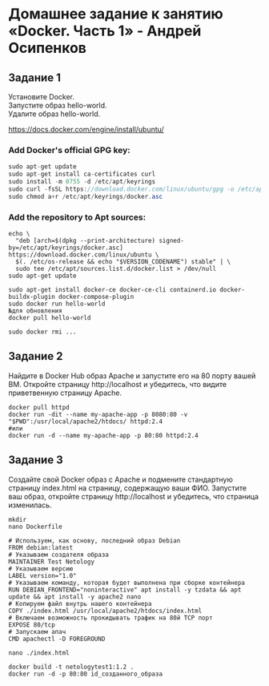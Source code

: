 # Домашнее задание к занятию «Docker. Часть 1» - Андрей Осипенков

## Задание 1
Установите Docker.  
Запустите образ hello-world.  
Удалите образ hello-world.  

https://docs.docker.com/engine/install/ubuntu/

### Add Docker's official GPG key:
```java
sudo apt-get update
sudo apt-get install ca-certificates curl
sudo install -m 0755 -d /etc/apt/keyrings
sudo curl -fsSL https://download.docker.com/linux/ubuntu/gpg -o /etc/apt/keyrings/docker.asc
sudo chmod a+r /etc/apt/keyrings/docker.asc
```

### Add the repository to Apt sources:
```
echo \
  "deb [arch=$(dpkg --print-architecture) signed-by=/etc/apt/keyrings/docker.asc] https://download.docker.com/linux/ubuntu \
  $(. /etc/os-release && echo "$VERSION_CODENAME") stable" | \
  sudo tee /etc/apt/sources.list.d/docker.list > /dev/null
sudo apt-get update
```
```
sudo apt-get install docker-ce docker-ce-cli containerd.io docker-buildx-plugin docker-compose-plugin
sudo docker run hello-world
№для обновления
docker pull hello-world
```
```
sudo docker rmi ...
```

## Задание 2
Найдите в Docker Hub образ Apache и запустите его на 80 порту вашей ВМ.
Откройте страницу http://localhost и убедитесь, что видите приветвенную страницу Apache.

```
docker pull httpd
docker run -dit --name my-apache-app -p 8080:80 -v "$PWD":/usr/local/apache2/htdocs/ httpd:2.4
#или
docker run -d --name my-apache-app -p 80:80 httpd:2.4
```

## Задание 3
Создайте свой Docker образ с Apache и подмените стандартную страницу index.html на страницу, содержащую ваши ФИО.
Запустите ваш образ, откройте страницу http://localhost и убедитесь, что страница изменилась.

```
mkdir
nano Dockerfile
```
```
# Используем, как основу, последний образ Debian
FROM debian:latest
# Указываем создателя образа
MAINTAINER Test Netology
# Указываем версию
LABEL version="1.0"
# Указываем команду, которая будет выполнена при сборке контейнера
RUN DEBIAN_FRONTEND="noninteractive" apt install -y tzdata && apt update && apt install -y apache2 nano
# Копируем файл внутрь нашего контейнера
COPY ./index.html /usr/local/apache2/htdocs/index.html
# Включаем возможность прокидывать трафик на 80й TCP порт
EXPOSE 80/tcp
# Запускаем апач
CMD apachectl -D FOREGROUND
```
```
nano ./index.html
```
```
docker build -t netologytest1:1.2 .
docker run -d -p 80:80 id_созданного_образа
```



